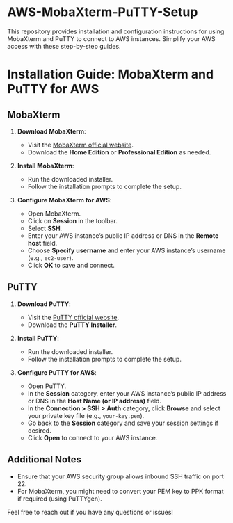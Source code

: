 # AWS-MobaXterm-PuTTY-Setup
This repository provides installation and configuration instructions for using MobaXterm and PuTTY to connect to AWS instances. Simplify your AWS access with these step-by-step guides.

# Installation Guide: MobaXterm and PuTTY for AWS

## MobaXterm

1. **Download MobaXterm**:
   - Visit the [MobaXterm official website](https://mobaxterm.mobatek.net/download.html).
   - Download the **Home Edition** or **Professional Edition** as needed.

2. **Install MobaXterm**:
   - Run the downloaded installer.
   - Follow the installation prompts to complete the setup.

3. **Configure MobaXterm for AWS**:
   - Open MobaXterm.
   - Click on **Session** in the toolbar.
   - Select **SSH**.
   - Enter your AWS instance’s public IP address or DNS in the **Remote host** field.
   - Choose **Specify username** and enter your AWS instance’s username (e.g., `ec2-user`).
   - Click **OK** to save and connect.

## PuTTY

1. **Download PuTTY**:
   - Visit the [PuTTY official website](https://www.putty.org/).
   - Download the **PuTTY Installer**.

2. **Install PuTTY**:
   - Run the downloaded installer.
   - Follow the installation prompts to complete the setup.

3. **Configure PuTTY for AWS**:
   - Open PuTTY.
   - In the **Session** category, enter your AWS instance’s public IP address or DNS in the **Host Name (or IP address)** field.
   - In the **Connection > SSH > Auth** category, click **Browse** and select your private key file (e.g., `your-key.pem`).
   - Go back to the **Session** category and save your session settings if desired.
   - Click **Open** to connect to your AWS instance.

## Additional Notes

- Ensure that your AWS security group allows inbound SSH traffic on port 22.
- For MobaXterm, you might need to convert your PEM key to PPK format if required (using PuTTYgen).

Feel free to reach out if you have any questions or issues!

